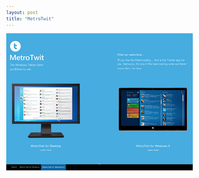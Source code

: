 ```yaml
---
layout: post
title: "MetroTwit"
---
```


<a class="thumbnail" href="http://metrotwit.com" target="_blank">
  <img src="/screenshots/metrotwit.jpg">
</a>
